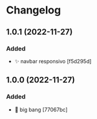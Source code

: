 # Changelog

<a name="1.0.1"></a>
## 1.0.1 (2022-11-27)

### Added

- ✨ navbar responsivo [f5d295d]


<a name="1.0.0"></a>
## 1.0.0 (2022-11-27)

### Added

- 🎉 big bang [77067bc]


